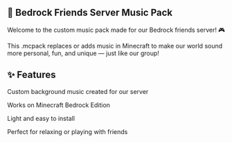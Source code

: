 ## 🎵 Bedrock Friends Server Music Pack

Welcome to the custom music pack made for our Bedrock friends server! 🎮

This .mcpack replaces or adds music in Minecraft to make our world sound more personal, fun, and unique — just like our group!

## ✨ Features

Custom background music created for our server

Works on Minecraft Bedrock Edition

Light and easy to install

Perfect for relaxing or playing with friends
